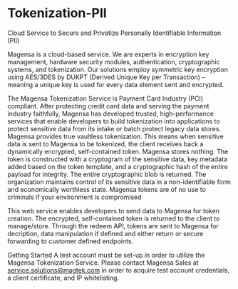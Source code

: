 # Tokenization-PII
Cloud Service to Secure and Privatize Personally Identifiable Information (PII)

Magensa is a cloud-based service.  We are experts in encryption key management, hardware security modules, authentication, cryptographic systems, and tokenization.   Our solutions employ symmetric key encryption using AES/3DES by DUKPT (Derived Unique Key per Transaction) – meaning a unique key is used for every data element sent and encrypted.     
 
The Magensa Tokenization Service is Payment Card Industry (PCI) compliant. After protecting credit card data and serving the payment industry faithfully, Magensa has developed trusted, high-performance services that enable developers to build tokenization into applications to protect sensitive data from its intake or batch protect legacy data stores.  Magensa provides true vaultless tokenization.  This means when sensitive data is sent to Magensa to be tokenized, the client receives back a dynamically encrypted, self-contained token.  Magensa stores nothing.   The token is constructed with a cryptogram of the sensitive data, key metadata added based on the token template, and a cryptographic hash of the entire payload for integrity.  The entire cryptographic blob is returned.  The organization maintains control of its sensitive data in a non-identifiable form and economically worthless state.  Magensa tokens are of no use to criminals if your environment is compromised

This web service enables developers to send data to Magensa for token creation.  The encrypted, self-contained token is returned to the client to manage/store.  Through the redeem API, tokens are sent to Magensa for decription, data manipulation if defined and either return or secure forwarding to customer defined endpoints.

Getting Started
A test account must be set-up in order to utilize the Magensa Tokenization Service.  Please contact Magensa Sales at service.solutions@magtek.com in order to acquire test account credentials, a client certificate, and IP whitelisting.

